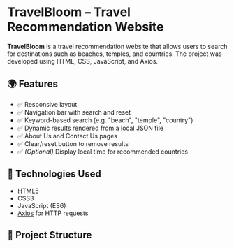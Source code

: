 # TravelBloom – Travel Recommendation Website

**TravelBloom** is a travel recommendation website that allows users to search for destinations such as beaches, temples, and countries. The project was developed using HTML, CSS, JavaScript, and Axios.

## 🌍 Features

- ✅ Responsive layout
- ✅ Navigation bar with search and reset
- ✅ Keyword-based search (e.g. "beach", "temple", "country")
- ✅ Dynamic results rendered from a local JSON file
- ✅ About Us and Contact Us pages
- ✅ Clear/reset button to remove results
- ✅ *(Optional)* Display local time for recommended countries

## 🧪 Technologies Used

- HTML5
- CSS3
- JavaScript (ES6)
- [Axios](https://axios-http.com/) for HTTP requests

## 📂 Project Structure

